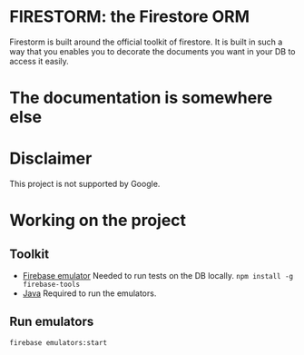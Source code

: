 # FIRESTORM: the Firestore ORM

Firestorm is built around the official toolkit of firestore.
It is built in such a way that you enables you to decorate the documents you want in your DB to access it easily.

# The documentation is somewhere else

# Disclaimer

This project is not supported by Google.

# Working on the project

## Toolkit

- [Firebase emulator](https://firebase.google.com/docs/hosting/test-preview-deploy) Needed to run tests on the DB locally. `npm install -g firebase-tools`
- [Java](https://www.oracle.com/java/technologies/downloads/?er=221886#jdk24-windows) Required to run the emulators.

## Run emulators

```sh
firebase emulators:start
```